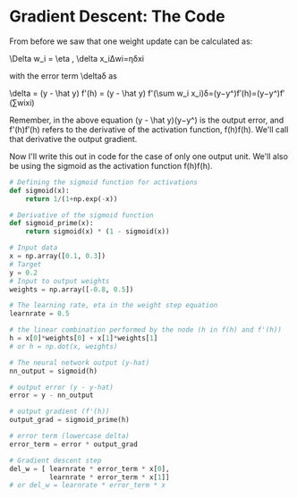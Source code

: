 # Gradient Descent: The Code

From before we saw that one weight update can be calculated as:

\Delta w_i = \eta \, \delta x_iΔwi=ηδxi

with the error term \deltaδ as

\delta = (y - \hat y) f'(h) = (y - \hat y) f'(\sum w_i x_i)δ=(y−y^)f′(h)=(y−y^)f′(∑wixi)

Remember, in the above equation (y - \hat y)(y−y^) is the output error, and f'(h)f′(h) refers to the derivative of the activation function, f(h)f(h). We'll call that derivative the output gradient.

Now I'll write this out in code for the case of only one output unit. We'll also be using the sigmoid as the activation function f(h)f(h).

```python
# Defining the sigmoid function for activations
def sigmoid(x):
    return 1/(1+np.exp(-x))

# Derivative of the sigmoid function
def sigmoid_prime(x):
    return sigmoid(x) * (1 - sigmoid(x))

# Input data
x = np.array([0.1, 0.3])
# Target
y = 0.2
# Input to output weights
weights = np.array([-0.8, 0.5])

# The learning rate, eta in the weight step equation
learnrate = 0.5

# the linear combination performed by the node (h in f(h) and f'(h))
h = x[0]*weights[0] + x[1]*weights[1]
# or h = np.dot(x, weights)

# The neural network output (y-hat)
nn_output = sigmoid(h)

# output error (y - y-hat)
error = y - nn_output

# output gradient (f'(h))
output_grad = sigmoid_prime(h)

# error term (lowercase delta)
error_term = error * output_grad

# Gradient descent step 
del_w = [ learnrate * error_term * x[0],
          learnrate * error_term * x[1]]
# or del_w = learnrate * error_term * x
```

